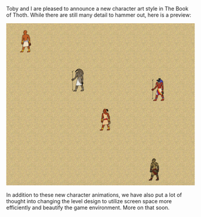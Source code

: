 Toby and I are pleased to announce a new character art style in The Book of Thoth. While there are still many detail to hammer out, here is a preview:

![Animations preview](/images/animpreview.png)

In addition to these new character animations, we have also put a lot of thought into changing the level design to utilize screen space more efficiently and beautify the game environment. More on that soon.
